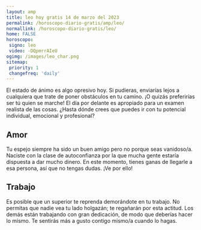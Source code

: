 ```yaml
---
layout: amp
title: leo hoy gratis 14 de marzo del 2023 
permalink: /horoscopo-diario-gratis/amp/leo/
normallink: /horoscopo-diario-gratis/leo/
home: FALSE
horoscopo:
 signo: leo
 video: -DQpmrrAIeU
ogimg: /images/leo_char.png
sitemap:
 priority: 1
 changefreq: 'daily'
---
```



El estado de ánimo es algo opresivo hoy. Si pudieras, enviarías lejos a cualquiera que trate de poner obstáculos en tu camino. ¡O quizás preferirías ser tú quien se marche! El día por delante es apropiado para un examen realista de las cosas. ¿Hasta dónde crees que puedes ir con tu potencial individual, emocional y profesional?

## Amor

Tu espejo siempre ha sido un buen amigo pero no porque seas vanidoso/a. Naciste con la clase de autoconfianza por la que mucha gente estaría dispuesta a dar mucho dinero. En este momento, tienes ganas de llegarle a esa persona, así que no tengas dudas. ¡Ve por ello!

## Trabajo

Es posible que un superior te reprenda demorándote en tu trabajo. No permitas que nadie vea tu lado holgazán; te regañarán por esta actitud. Los demás están trabajando con gran dedicación, de modo que deberías hacer lo mismo. Te sentirás más a gusto contigo mismo/a cuando lo hagas.